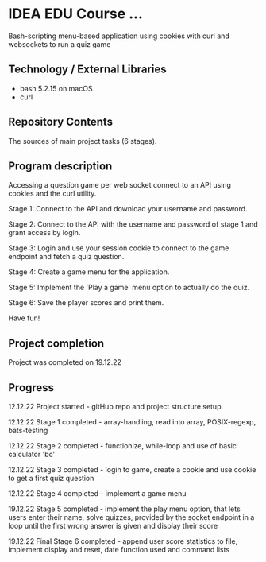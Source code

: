 # IDEA EDU Course ...

Bash-scripting menu-based application using cookies with curl and websockets to run a quiz game

## Technology / External Libraries

- bash 5.2.15 on macOS
- curl

## Repository Contents

The sources of main project tasks (6 stages).

## Program description

Accessing a question game per web socket connect to an API using cookies and the curl utility.

Stage 1: Connect to the API and download your username and password.

Stage 2: Connect to the API with the username and password of stage 1 and grant access by login.

Stage 3: Login and use your session cookie to connect to the game endpoint and fetch a quiz question.

Stage 4: Create a game menu for the application.

Stage 5: Implement the 'Play a game' menu option to actually do the quiz.

Stage 6: Save the player scores and print them.

Have fun!

## Project completion

Project was completed on 19.12.22

## Progress

12.12.22 Project started - gitHub repo and project structure setup.

12.12.22 Stage 1 completed - array-handling, read into array, POSIX-regexp, bats-testing

12.12.22 Stage 2 completed - functionize, while-loop and use of basic calculator 'bc'

12.12.22 Stage 3 completed - login to game, create a cookie and use cookie to get a first quiz question

12.12.22 Stage 4 completed - implement a game menu

19.12.22 Stage 5 completed - implement the play menu option, that lets users enter their name, solve quizzes, provided by 
the socket endpoint in a loop until the first wrong answer is given and display their score

19.12.22 Final Stage 6 completed - append user score statistics to file, implement display and reset, date function used 
and command lists
